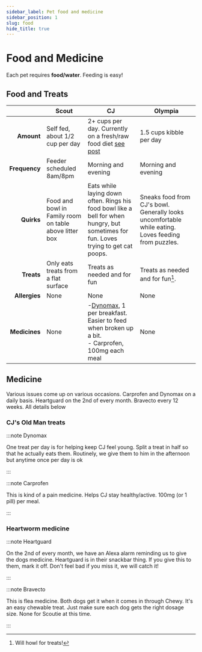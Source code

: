 ```yaml
---
sidebar_label: Pet food and medicine
sidebar_position: 1
slug: food
hide_title: true
---
```

# Food and Medicine

Each pet requires **food/water**. Feeding is easy!

## Food and Treats

|               | Scout                                                  | CJ                                                                                                                                   | Olympia                                                                                             |
| --------------: | -------------------------------------------------------- | -------------------------------------------------------------------------------------------------------------------------------------- | ----------------------------------------------------------------------------------------------------- |
|    **Amount** | Self fed, about 1/2 cup per day                        | 2+ cups per day. Currently on a fresh/raw food diet [see post](../../blog/apr-2024)                                                 | 1.5 cups kibble per day                                                                             |
| **Frequency** | Feeder scheduled 8am/8pm                               | Morning and evening                                                                                                                  | Morning and evening                                                                                 |
|    **Quirks** | Food and bowl in Family room on table above litter box | Eats while laying down often. Rings his food bowl like a bell for when hungry, but sometimes for fun. Loves trying to get cat poops. | Sneaks food from CJ's bowl. Generally looks uncomfortable while eating. Loves feeding from puzzles. |
|    **Treats** | Only eats treats from a flat surface                   | Treats as needed and for fun                                                                                                         | Treats as needed and for fun[^2].                                                                   |
| **Allergies** | None                                                   | None                                                                                                                                 | None                                                                                                |
| **Medicines** | None                                                   | -[Dynomax](#cjs-old-man-treats), 1 per breakfast. Easier to feed when broken up a bit. <br />- Carprofen, 100mg each meal            | None                                                                                                |

## Medicine

Various issues come up on various occasions. Carprofen and Dynomax on a daily basis. Heartguard on the 2nd of every month. Bravecto every 12 weeks. All details below

### CJ's Old Man treats

:::note Dynomax

One treat per day is for helping keep CJ feel young. Split a treat in half so that he actually eats them. Routinely, we give them to him in the afternoon but anytime once per day is ok

:::

:::note Carprofen

This is kind of a pain medicine. Helps CJ stay healthy/active. 100mg (or 1 pill) per meal.

:::

### Heartworm medicine

:::note Heartguard

On the 2nd of every month, we have an Alexa alarm reminding us to give the dogs medicine. Heartguard is in their snackbar thing. If you give this to them, mark it off. Don't feel bad if you miss it, we will catch it!

:::

:::note Bravecto

This is flea medicine. Both dogs get it when it comes in through Chewy. It's an easy chewable treat. Just make sure each dog gets the right dosage size. None for Scoutie at this time.

:::

[^2]: Will howl for treats!
